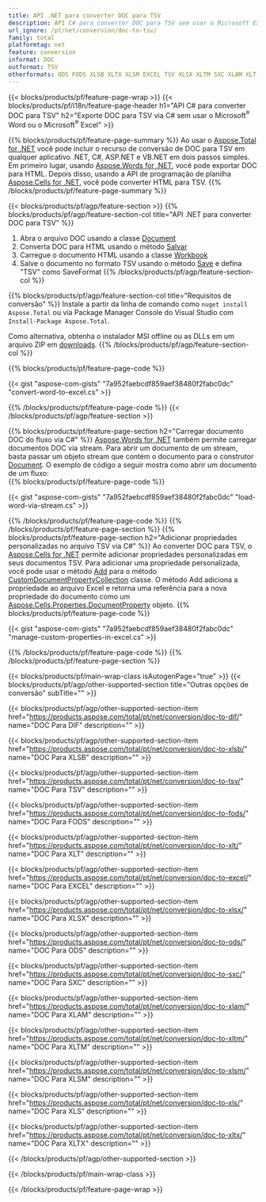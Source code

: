 ```yaml
---
title: API .NET para converter DOC para TSV
description: API C# para converter DOC para TSV sem usar o Microsoft Excel ou Adobe Reader
url_ignore: /pt/net/conversion/doc-to-tsv/
family: total
platformtag: net
feature: conversion
informat: DOC
outformat: TSV
otherformats: ODS FODS XLSB XLTX XLSM EXCEL TSV XLSX XLTM SXC XLAM XLT DIF XLS
---
```

{{< blocks/products/pf/feature-page-wrap >}}
{{< blocks/products/pf/i18n/feature-page-header h1="API C# para converter DOC para TSV" h2="Exporte DOC para TSV via C# sem usar o Microsoft<sup>&reg;</sup> Word ou o Microsoft<sup>&reg;</sup> Excel" >}}

{{% blocks/products/pf/feature-page-summary %}}
Ao usar o [Aspose.Total for .NET](https://products.aspose.com/total/net/) você pode incluir o recurso de conversão de DOC para TSV em qualquer aplicativo .NET, C#, ASP.NET e VB.NET em dois passos simples. Em primeiro lugar, usando [Aspose.Words for .NET](https://products.aspose.com/words/net/), você pode exportar DOC para HTML. Depois disso, usando a API de programação de planilha [Aspose.Cells for .NET](https://products.aspose.com/cells/net/), você pode converter HTML para TSV.
{{% /blocks/products/pf/feature-page-summary  %}}

{{< blocks/products/pf/agp/feature-section >}}
{{% blocks/products/pf/agp/feature-section-col title="API .NET para converter DOC para TSV" %}}
1. Abra o arquivo DOC usando a classe [Document](https://reference.aspose.com/words/net/aspose.words/document)
2. Converta DOC para HTML usando o método [Salvar](https://reference.aspose.com/words/net/aspose.words.document/save/methods/4)
3. Carregue o documento HTML usando a classe [Workbook](https://reference.aspose.com/cells/net/aspose.cells/workbook)
4. Salve o documento no formato TSV usando o método [Save](https://reference.aspose.com/cells/net/aspose.cells.workbook/save/methods/4) e defina "TSV" como SaveFormat
{{% /blocks/products/pf/agp/feature-section-col %}}

{{% blocks/products/pf/agp/feature-section-col title="Requisitos de conversão" %}}
Instale a partir da linha de comando como ```nuget install Aspose.Total``` ou via Package Manager Console do Visual Studio com ```Install-Package Aspose.Total```.

Como alternativa, obtenha o instalador MSI offline ou as DLLs em um arquivo ZIP em [downloads](https://releases.aspose.com/total/net).
{{% /blocks/products/pf/agp/feature-section-col %}}

{{% blocks/products/pf/feature-page-code %}}

{{< gist "aspose-com-gists" "7a952faebcdf859aef38480f2fabc0dc" "convert-word-to-excel.cs" >}}


{{% /blocks/products/pf/feature-page-code %}}
{{< /blocks/products/pf/agp/feature-section >}}

{{% blocks/products/pf/feature-page-section  h2="Carregar documento DOC do fluxo via C#" %}}
[Aspose.Words for .NET](https://products.aspose.com/words/net/) também permite carregar documentos DOC via stream. Para abrir um documento de um stream, basta passar um objeto stream que contém o documento para o construtor [Document](https://reference.aspose.com/words/net/aspose.words/document). O exemplo de código a seguir mostra como abrir um documento de um fluxo:  
{{% blocks/products/pf/feature-page-code %}}

{{< gist "aspose-com-gists" "7a952faebcdf859aef38480f2fabc0dc" "load-word-via-stream.cs" >}}

{{% /blocks/products/pf/feature-page-code  %}}
{{% /blocks/products/pf/feature-page-section %}}
{{% blocks/products/pf/feature-page-section  h2="Adicionar propriedades personalizadas no arquivo TSV via C#" %}}
Ao converter DOC para TSV, o [Aspose.Cells for .NET](https://products.aspose.com/cells/net/) permite adicionar propriedades personalizadas em seus documentos TSV. Para adicionar uma propriedade personalizada, você pode usar o método [Add](https://reference.aspose.com/cells/net/aspose.cells.properties/customdocumentpropertycollection/methods/add/index) para o método [CustomDocumentPropertyCollection](https://reference.aspose.com/cells/net/aspose.cells.properties/customdocumentpropertycollection) classe. O método Add adiciona a propriedade ao arquivo Excel e retorna uma referência para a nova propriedade do documento como um [Aspose.Cells.Properties.DocumentProperty](https://reference.aspose.com/cells/net/aspose.cells.properties/documentproperty) objeto. 
{{% blocks/products/pf/feature-page-code %}}

{{< gist "aspose-com-gists" "7a952faebcdf859aef38480f2fabc0dc" "manage-custom-properties-in-excel.cs" >}}

{{% /blocks/products/pf/feature-page-code  %}}
{{% /blocks/products/pf/feature-page-section %}}

{{< blocks/products/pf/main-wrap-class isAutogenPage="true" >}}
{{< blocks/products/pf/agp/other-supported-section title="Outras opções de conversão" subTitle="" >}}

{{< blocks/products/pf/agp/other-supported-section-item href="https://products.aspose.com/total/pt/net/conversion/doc-to-dif/" name="DOC Para DIF" description="" >}}

{{< blocks/products/pf/agp/other-supported-section-item href="https://products.aspose.com/total/pt/net/conversion/doc-to-xlsb/" name="DOC Para XLSB" description="" >}}

{{< blocks/products/pf/agp/other-supported-section-item href="https://products.aspose.com/total/pt/net/conversion/doc-to-tsv/" name="DOC Para TSV" description="" >}}

{{< blocks/products/pf/agp/other-supported-section-item href="https://products.aspose.com/total/pt/net/conversion/doc-to-fods/" name="DOC Para FODS" description="" >}}

{{< blocks/products/pf/agp/other-supported-section-item href="https://products.aspose.com/total/pt/net/conversion/doc-to-xlt/" name="DOC Para XLT" description="" >}}

{{< blocks/products/pf/agp/other-supported-section-item href="https://products.aspose.com/total/pt/net/conversion/doc-to-excel/" name="DOC Para EXCEL" description="" >}}

{{< blocks/products/pf/agp/other-supported-section-item href="https://products.aspose.com/total/pt/net/conversion/doc-to-xlsx/" name="DOC Para XLSX" description="" >}}

{{< blocks/products/pf/agp/other-supported-section-item href="https://products.aspose.com/total/pt/net/conversion/doc-to-ods/" name="DOC Para ODS" description="" >}}

{{< blocks/products/pf/agp/other-supported-section-item href="https://products.aspose.com/total/pt/net/conversion/doc-to-sxc/" name="DOC Para SXC" description="" >}}

{{< blocks/products/pf/agp/other-supported-section-item href="https://products.aspose.com/total/pt/net/conversion/doc-to-xlam/" name="DOC Para XLAM" description="" >}}

{{< blocks/products/pf/agp/other-supported-section-item href="https://products.aspose.com/total/pt/net/conversion/doc-to-xltm/" name="DOC Para XLTM" description="" >}}

{{< blocks/products/pf/agp/other-supported-section-item href="https://products.aspose.com/total/pt/net/conversion/doc-to-xlsm/" name="DOC Para XLSM" description="" >}}

{{< blocks/products/pf/agp/other-supported-section-item href="https://products.aspose.com/total/pt/net/conversion/doc-to-xls/" name="DOC Para XLS" description="" >}}

{{< blocks/products/pf/agp/other-supported-section-item href="https://products.aspose.com/total/pt/net/conversion/doc-to-xltx/" name="DOC Para XLTX" description="" >}}



{{< /blocks/products/pf/agp/other-supported-section >}}

{{< /blocks/products/pf/main-wrap-class >}}

{{< /blocks/products/pf/feature-page-wrap >}}